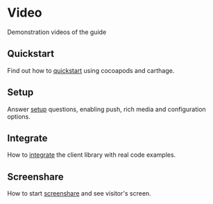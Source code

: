 # Video

Demonstration videos of the guide

## Quickstart

Find out how to [quickstart][0] using cocoapods and carthage.

## Setup

Answer [setup][1] questions, enabling push, rich media and configuration options.

## Integrate

How to [integrate][2] the client library with real code examples.


## Screenshare

How to start [screenshare][3] and see visitor's screen.

[0]: https://drive.google.com/open?id=1-QcgKyyZZ5YDMH3pBlebTg5jCaKNGDvE
[1]: https://drive.google.com/open?id=13OppFV2wN3OvM8Iod--MC1f34oww30mG
[2]: https://drive.google.com/open?id=1yx-WJauZTtoSE_ijzk9J7sKPG2S2HLZO
[3]: https://drive.google.com/open?id=15GNxrHEaL-u_34HPkRVDhX8kgzVBl3k6
